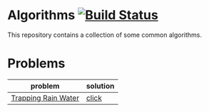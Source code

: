 Algorithms [![Build Status](https://travis-ci.org/pedrovgs/Algorithms.svg?branch=master)](https://travis-ci.org/pedrovgs/Algorithms)
==========

This repository contains a collection of some common algorithms. 


# Problems

| problem                                                                                                                                                                                 | solution                                                                                                                                                                              |
|-----------------------------------------------------------------------------------------------------------------------------------------------------------------------------------------|---------------------------------------------------------------------------------------------------------------------------------------------------------------------------------------|
| [Trapping Rain Water](https://leetcode.com/problems/symmetric-tree/)                                                                                                                         | [click](https://github.com/sagivo/algorithms/blob/master/src/mirror.rb)                                                                                                                   |

